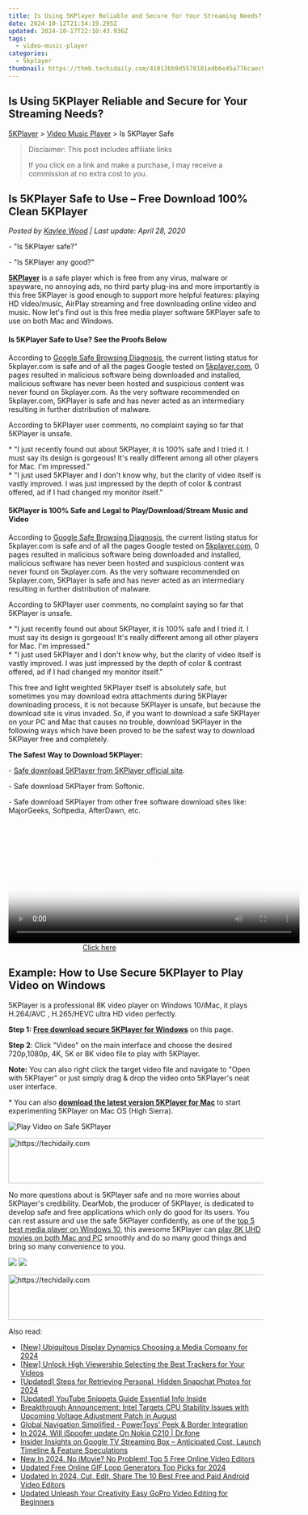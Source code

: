 ```yaml
---
title: Is Using 5KPlayer Reliable and Secure for Your Streaming Needs?
date: 2024-10-12T21:54:19.295Z
updated: 2024-10-17T22:10:43.936Z
tags:
  - video-music-player
categories:
  - 5kplayer
thumbnail: https://thmb.techidaily.com/41013bb9d5578181edb6e45a776caec9c659ae0e0a46b5b738c8bb20ba9b672f.jpg
---
```


## Is Using 5KPlayer Reliable and Secure for Your Streaming Needs?

[5KPlayer](https://tools.techidaily.com/5kplayer/products/) \> [Video Music Player](https://tools.techidaily.com/5kplayer/video-music-player/) \> Is 5KPlayer Safe

>  Disclaimer: This post includes affiliate links
>
>  If you click on a link and make a purchase, I may receive a commission at no extra cost to you.
>

## Is 5KPlayer Safe to Use – Free Download 100% Clean 5KPlayer

 _Posted by [Kaylee Wood](https://www.quora.com/profile/Amanda-Hu-21) | Last update: April 28, 2020_

\- "Is 5KPlayer safe?"

\- "Is 5KPlayer any good?" 

**[5KPlayer](https://tools.techidaily.com/5kplayer/products/)** is a safe player which is free from any virus, malware or spayware, no annoying ads, no third party plug-ins and more importantly is this free 5KPlayer is good enough to support more helpful features: playing HD video/music, AirPlay streaming and free downloading online video and music. Now let's find out is this free media player software 5KPlayer safe to use on both Mac and Windows. 

#### **Is 5KPlayer Safe to Use? See the Proofs Below**

According to [Google Safe Browsing Diagnosis](http://www.google.com/safebrowsing/diagnostic?site=5kplayer.com), the current listing status for 5kplayer.com is safe and of all the pages Google tested on [5kplayer.com](https://tools.techidaily.com/5kplayer/products/), 0 pages resulted in malicious software being downloaded and installed, malicious software has never been hosted and suspicious content was never found on 5kplayer.com. As the very software recommended on 5kplayer.com, 5KPlayer is safe and has never acted as an intermediary resulting in further distribution of malware. 

According to 5KPlayer user comments, no complaint saying so far that 5KPlayer is unsafe. 

\* "I just recently found out about 5KPlayer, it is 100% safe and I tried it. I must say its design is gorgeous! It's really different among all other players for Mac. I'm impressed."  
 \* "I just used 5KPlayer and I don't know why, but the clarity of video itself is vastly improved. I was just impressed by the depth of color & contrast offered, ad if I had changed my monitor itself."

#### **5KPlayer is 100% Safe and Legal to Play/Download/Stream Music and Video**

According to [Google Safe Browsing Diagnosis](http://www.google.com/safebrowsing/diagnostic?site=5kplayer.com), the current listing status for 5kplayer.com is safe and of all the pages Google tested on [5kplayer.com](https://tools.techidaily.com/5kplayer/products/), 0 pages resulted in malicious software being downloaded and installed, malicious software has never been hosted and suspicious content was never found on 5kplayer.com. As the very software recommended on 5kplayer.com, 5KPlayer is safe and has never acted as an intermediary resulting in further distribution of malware. 

According to 5KPlayer user comments, no complaint saying so far that 5KPlayer is unsafe. 

\* "I just recently found out about 5KPlayer, it is 100% safe and I tried it. I must say its design is gorgeous! It's really different among all other players for Mac. I'm impressed."  
 \* "I just used 5KPlayer and I don't know why, but the clarity of video itself is vastly improved. I was just impressed by the depth of color & contrast offered, ad if I had changed my monitor itself."

This free and light weighted 5KPlayer itself is absolutely safe, but sometimes you may download extra attachments during 5KPlayer downloading process, it is not because 5KPlayer is unsafe, but because the download site is virus invaded. So, if you want to download a safe 5KPlayer on your PC and Mac that causes no trouble, download 5KPlayer in the following ways which have been proved to be the safest way to download 5KPlayer free and completely. 

**The Safest Way to Download 5KPlayer:**

\- [Safe download 5KPlayer from 5KPlayer official site](https://tools.techidaily.com/5kplayer/products/).

\- Safe download 5KPlayer from Softonic. 

\- Safe download 5KPlayer from other free software download sites like: MajorGeeks, Softpedia, AfterDawn, etc. 

<!-- affiliate ads begin -->
<span id="1982461">
					<video width="576" height="240" style="cursor:pointer"
           poster="//a.impactradius-go.com/display-clicktoplayimage/1982461.png"
           onclick="if(!this.playClicked){this.play();this.setAttribute('controls',true);this.playClicked=true;}">
	   <source src="//a.impactradius-go.com/display-ad/22993-1982461">
	   <img src="//a.impactradius-go.com/display-clicktoplayimage/1982461.png" style="border: none; height: 100%; width: 100%; object-fit: contain">
	</video>
	<div style="width:360px;text-align:center"><a href="javascript:window.open(decodeURIComponent('https%3A%2F%2Fhomestyler.sjv.io%2Fc%2F5597632%2F1982461%2F22993'), '_blank');void(0);">Click here</a></div>
</span>
<img height="0" width="0" src="https://imp.pxf.io/i/5597632/1982461/22993" style="position:absolute;visibility:hidden;" border="0" />
<!-- affiliate ads end -->

## Example: How to Use Secure 5KPlayer to Play Video on Windows

5KPlayer is a professional 8K video player on Windows 10/iMac, it plays H.264/AVC , H.265/HEVC ultra HD video perfectly.

**Step 1:** [**Free download secure 5KPlayer for Windows**](https://tools.techidaily.com/5kplayer/products/) on this page.

**Step 2**: Click "Video" on the main interface and choose the desired 720p,1080p, 4K, 5K or 8K video file to play with 5KPlayer. 

**Note:** You can also right click the target video file and navigate to "Open with 5KPlayer" or just simply drag & drop the video onto 5KPlayer's neat user interface. 

\* You can also [**download the latest version 5KPlayer for Mac**](https://tools.techidaily.com/5kplayer/products/) to start experimenting 5KPlayer on Mac OS (High Sierra). 

![Play Video on Safe 5KPlayer](https://www.5kplayer.com/video-music-player/img/play-8k-movies-on-mac.jpg) 

<!-- affiliate ads begin -->
<a href="https://aligracehair.sjv.io/c/5597632/1868590/19272" target="_top" id="1868590">
  <img src="//a.impactradius-go.com/display-ad/19272-1868590" border="0" alt="https://techidaily.com" width="728" height="90"/>
</a>
<img height="0" width="0" src="https://aligracehair.sjv.io/i/5597632/1868590/19272" style="position:absolute;visibility:hidden;" border="0" />
<!-- affiliate ads end -->

No more questions about is 5KPlayer safe and no more worries about 5KPlayer's credibility. DearMob, the producer of 5KPlayer, is dedicated to develop safe and free applications which only do good for its users. You can rest assure and use the safe 5KPlayer confidently, as one of the [top 5 best media player on Windows 10](https://tools.techidaily.com/5kplayer/video-music-player/), this awesome 5KPlayer can [play 8K UHD movies on both Mac and PC](https://tools.techidaily.com/5kplayer/video-music-player/) smoothly and do so many good things and bring so many convenience to you. 

[![](https://www.5kplayer.com/video-music-player/../button/freedownwhitewin.png)](https://tools.techidaily.com/5kplayer/products/) [![](https://www.5kplayer.com/video-music-player/../button/freedownbackmac.png)](https://tools.techidaily.com/5kplayer/products/)

<!-- affiliate ads begin -->
<a href="https://appsumo.8odi.net/c/5597632/2052059/7443" target="_top" id="2052059">
  <img src="//a.impactradius-go.com/display-ad/7443-2052059" border="0" alt="https://techidaily.com" width="728" height="90"/>
</a>
<img height="0" width="0" src="https://appsumo.8odi.net/i/5597632/2052059/7443" style="position:absolute;visibility:hidden;" border="0" />
<!-- affiliate ads end -->

<ins class="adsbygoogle"
     style="display:block"
     data-ad-format="autorelaxed"
     data-ad-client="ca-pub-7571918770474297"
     data-ad-slot="1223367746"></ins>

<ins class="adsbygoogle"
     style="display:block"
     data-ad-client="ca-pub-7571918770474297"
     data-ad-slot="8358498916"
     data-ad-format="auto"
     data-full-width-responsive="true"></ins>

<span class="atpl-alsoreadstyle">Also read:</span>
<div><ul>
<li><a href="https://youtube-blog.techidaily.com/biquitous-display-dynamics-choosing-a-media-company-for-2024/"><u>[New] Ubiquitous Display Dynamics Choosing a Media Company for 2024</u></a></li>
<li><a href="https://youtube-lab.techidaily.com/nlock-high-viewership-selecting-the-best-trackers-for-your-videos/"><u>[New] Unlock High Viewership Selecting the Best Trackers for Your Videos</u></a></li>
<li><a href="https://snapchat-videos.techidaily.com/updated-steps-for-retrieving-personal-hidden-snapchat-photos-for-2024/"><u>[Updated] Steps for Retrieving Personal, Hidden Snapchat Photos for 2024</u></a></li>
<li><a href="https://youtube-web.techidaily.com/ed-youtube-snippets-guide-essential-info-inside/"><u>[Updated] YouTube Snippets Guide Essential Info Inside</u></a></li>
<li><a href="https://hardware-updates.techidaily.com/breakthrough-announcement-intel-targets-cpu-stability-issues-with-upcoming-voltage-adjustment-patch-in-august/"><u>Breakthrough Announcement: Intel Targets CPU Stability Issues with Upcoming Voltage Adjustment Patch in August</u></a></li>
<li><a href="https://win11-tips.techidaily.com/global-navigation-simplified-powertoys-peek-and-border-integration/"><u>Global Navigation Simplified - PowerToys' Peek & Border Integration</u></a></li>
<li><a href="https://phone-solutions.techidaily.com/in-2024-will-ispoofer-update-on-nokia-c210-drfone-by-drfone-virtual-android/"><u>In 2024, Will iSpoofer update On Nokia C210 | Dr.fone</u></a></li>
<li><a href="https://tech-renaissance.techidaily.com/insider-insights-on-google-tv-streaming-box-anticipated-cost-launch-timeline-and-feature-speculations/"><u>Insider Insights on Google TV Streaming Box – Anticipated Cost, Launch Timeline & Feature Speculations</u></a></li>
<li><a href="https://video-ai-editor.techidaily.com/new-in-2024-no-imovie-no-problem-top-5-free-online-video-editors/"><u>New In 2024, No iMovie? No Problem! Top 5 Free Online Video Editors</u></a></li>
<li><a href="https://video-ai-editor.techidaily.com/updated-free-online-gif-loop-generators-top-picks-for-2024/"><u>Updated Free Online GIF Loop Generators Top Picks for 2024</u></a></li>
<li><a href="https://video-ai-editor.techidaily.com/updated-in-2024-cut-edit-share-the-10-best-free-and-paid-android-video-editors/"><u>Updated In 2024, Cut, Edit, Share The 10 Best Free and Paid Android Video Editors</u></a></li>
<li><a href="https://video-ai-editor.techidaily.com/updated-unleash-your-creativity-easy-gopro-video-editing-for-beginners/"><u>Updated Unleash Your Creativity Easy GoPro Video Editing for Beginners</u></a></li>
</ul></div>

